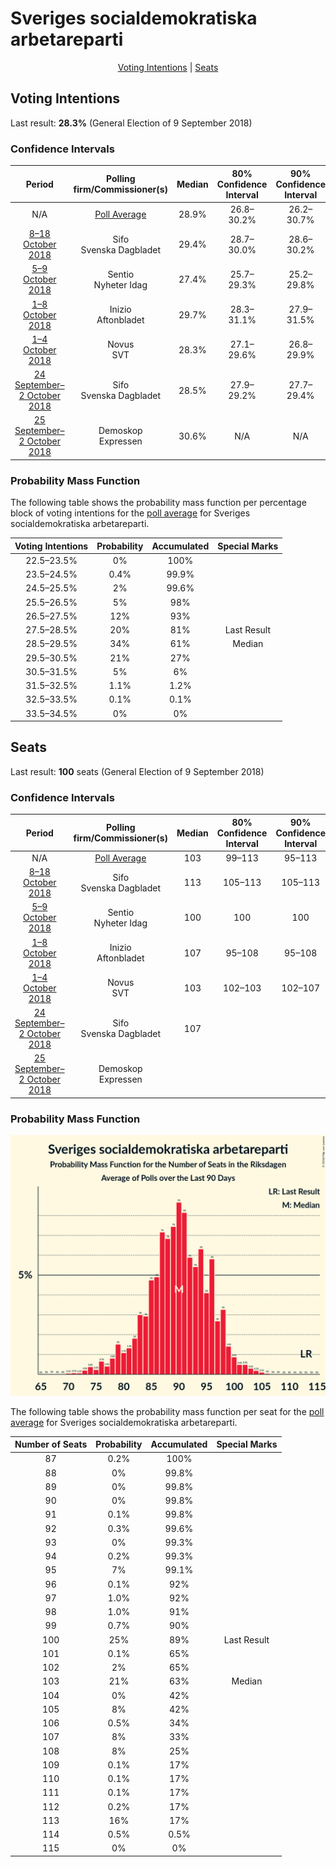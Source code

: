 # Sveriges socialdemokratiska arbetareparti

<p align="center"><a href="#voting-intentions">Voting Intentions</a> | <a href="#seats">Seats</a></p>

## Voting Intentions

Last result: **28.3%** (General Election of 9 September 2018)

### Confidence Intervals

| Period     | Polling firm/Commissioner(s) | Median | 80% Confidence Interval | 90% Confidence Interval | 95% Confidence Interval | 99% Confidence Interval |
|:----------:|:----------------:|:-----------:|:-----------------------:|:-----------------------:|:-----------------------:|:-----------------------:|
| N/A | [Poll Average](average.html) | 28.9% | 26.8–30.2% | 26.2–30.7% | 25.6–31.1% | 24.6–32.0% |
| [8–18 October 2018](2018-10-18-Sifo.html) | Sifo <br> Svenska Dagbladet | 29.4% | 28.7–30.0% | 28.6–30.2% | 28.4–30.3% | 28.1–30.7% |
| [5–9 October 2018](2018-10-09-Sentio.html) | Sentio <br> Nyheter Idag | 27.4% | 25.7–29.3% | 25.2–29.8% | 24.7–30.2% | 23.9–31.1% |
| [1–8 October 2018](2018-10-08-Inizio.html) | Inizio <br> Aftonbladet | 29.7% | 28.3–31.1% | 27.9–31.5% | 27.6–31.9% | 26.9–32.5% |
| [1–4 October 2018](2018-10-04-Novus.html) | Novus <br> SVT | 28.3% | 27.1–29.6% | 26.8–29.9% | 26.5–30.2% | 25.9–30.8% |
| [24 September–2 October 2018](2018-10-02-Sifo.html) | Sifo <br> Svenska Dagbladet | 28.5% | 27.9–29.2% | 27.7–29.4% | 27.5–29.5% | 27.3–29.8% |
| [25 September–2 October 2018](2018-10-02-Demoskop.html) | Demoskop <br> Expressen | 30.6% | N/A | N/A | N/A | N/A |

### Probability Mass Function

The following table shows the probability mass function per percentage block of voting intentions for the [poll average](average.html) for Sveriges socialdemokratiska arbetareparti.

| Voting Intentions | Probability | Accumulated | Special Marks |
|:-----------------:|:-----------:|:-----------:|:-------------:|
| 22.5–23.5% | 0% | 100% |  |
| 23.5–24.5% | 0.4% | 99.9% |  |
| 24.5–25.5% | 2% | 99.6% |  |
| 25.5–26.5% | 5% | 98% |  |
| 26.5–27.5% | 12% | 93% |  |
| 27.5–28.5% | 20% | 81% | Last Result |
| 28.5–29.5% | 34% | 61% | Median |
| 29.5–30.5% | 21% | 27% |  |
| 30.5–31.5% | 5% | 6% |  |
| 31.5–32.5% | 1.1% | 1.2% |  |
| 32.5–33.5% | 0.1% | 0.1% |  |
| 33.5–34.5% | 0% | 0% |  |


## Seats

Last result: **100** seats (General Election of 9 September 2018)

### Confidence Intervals

| Period     | Polling firm/Commissioner(s) | Median | 80% Confidence Interval | 90% Confidence Interval | 95% Confidence Interval | 99% Confidence Interval |
|:----------:|:----------------:|:------:|:-----------------------:|:-----------------------:|:-----------------------:|:-----------------------:|
| N/A | [Poll Average](average.html) | 103 | 99–113 | 95–113 | 95–113 | 92–113 |
| [8–18 October 2018](2018-10-18-Sifo.html) | Sifo <br> Svenska Dagbladet | 113 | 105–113 | 105–113 | 100–113 | 99–113 |
| [5–9 October 2018](2018-10-09-Sentio.html) | Sentio <br> Nyheter Idag | 100 | 100 | 100 | 100 | 87–106 |
| [1–8 October 2018](2018-10-08-Inizio.html) | Inizio <br> Aftonbladet | 107 | 95–108 | 95–108 | 95–113 | 91–113 |
| [1–4 October 2018](2018-10-04-Novus.html) | Novus <br> SVT | 103 | 102–103 | 102–107 | 97–111 | 97–114 |
| [24 September–2 October 2018](2018-10-02-Sifo.html) | Sifo <br> Svenska Dagbladet | 107 |  |  |  |  |
| [25 September–2 October 2018](2018-10-02-Demoskop.html) | Demoskop <br> Expressen |  |  |  |  |  |

### Probability Mass Function

![Graph with seats probability mass function not yet produced](average-seats-pmf-sverigessocialdemokratiskaarbetareparti.png "Seats Probability Mass Function")

The following table shows the probability mass function per seat for the [poll average](average.html) for Sveriges socialdemokratiska arbetareparti.

| Number of Seats | Probability | Accumulated | Special Marks |
|:---------------:|:-----------:|:-----------:|:-------------:|
| 87 | 0.2% | 100% |  |
| 88 | 0% | 99.8% |  |
| 89 | 0% | 99.8% |  |
| 90 | 0% | 99.8% |  |
| 91 | 0.1% | 99.8% |  |
| 92 | 0.3% | 99.6% |  |
| 93 | 0% | 99.3% |  |
| 94 | 0.2% | 99.3% |  |
| 95 | 7% | 99.1% |  |
| 96 | 0.1% | 92% |  |
| 97 | 1.0% | 92% |  |
| 98 | 1.0% | 91% |  |
| 99 | 0.7% | 90% |  |
| 100 | 25% | 89% | Last Result |
| 101 | 0.1% | 65% |  |
| 102 | 2% | 65% |  |
| 103 | 21% | 63% | Median |
| 104 | 0% | 42% |  |
| 105 | 8% | 42% |  |
| 106 | 0.5% | 34% |  |
| 107 | 8% | 33% |  |
| 108 | 8% | 25% |  |
| 109 | 0.1% | 17% |  |
| 110 | 0.1% | 17% |  |
| 111 | 0.1% | 17% |  |
| 112 | 0.2% | 17% |  |
| 113 | 16% | 17% |  |
| 114 | 0.5% | 0.5% |  |
| 115 | 0% | 0% |  |



